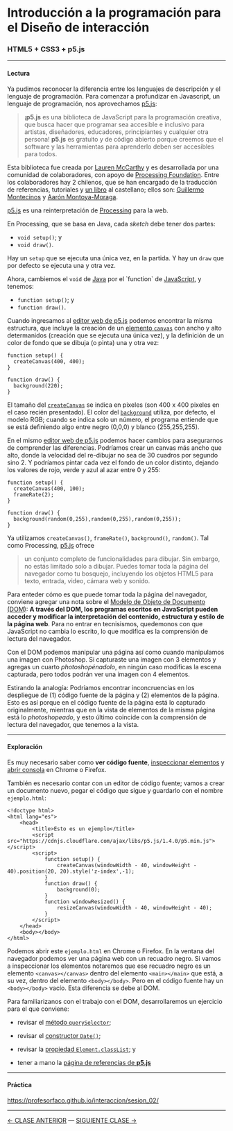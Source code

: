 # Introducción a la programación para el Diseño de interacción

### HTML5 + CSS3 + p5.js

- - - - - - - - 

#### Lectura

Ya pudimos reconocer la diferencia entre los lenguajes de descripción y el lenguaje de programación. Para comenzar a profundizar en Javascript, un lenguaje de programación, nos aprovechamos [p5.js](https://p5js.org/es/):

> ¡**p5.js** es una biblioteca de JavaScript para la programación creativa, que busca hacer que programar sea accesible e inclusivo para artistas, diseñadores, educadores, principiantes y cualquier otra persona! **p5.js** es gratuito y de código abierto porque creemos que el software y las herramientas para aprenderlo deben ser accesibles para todos.

Esta biblioteca fue creada por [Lauren McCarthy](http://lauren-mccarthy.com/) y es desarrollada por una comunidad de colaboradores, con apoyo de [Processing Foundation](https://processingfoundation.org/). Entre los colaboradores hay 2 chilenos, que se han encargado de la traducción de referencias, tutoriales y [un libro](https://processingfoundation.press/product/introduccion-a-p5-js/) al castellano; ellos son: [Guillermo Montecinos](https://twitter.com/guillermolooped) y [Aarón Montoya-Moraga](https://twitter.com/montoyamoraga).

[p5.js](https://p5js.org/es/) es una reinterpretación de [Processing](https://processing.org/) para la web. 

En Processing, que se basa en Java, cada *sketch* debe tener dos partes:

- `void setup()`; y 
- `void draw()`. 
 
Hay un `setup` que se ejecuta una única vez, en la partida. Y hay un `draw` que por defecto se ejecuta una y otra vez. 

Ahora, cambiemos el `void` de [Java](https://es.wikipedia.org/wiki/Java_(lenguaje_de_programaci%C3%B3n)) por el `function` de [JavaScript](https://es.wikipedia.org/wiki/JavaScript), y tenemos:

- `function setup()`; y 
- `function draw()`. 

Cuando ingresamos al [editor web de p5.js](https://editor.p5js.org/) podemos encontrar la misma estructura, que incluye la creación de un [elemento `canvas`](https://developer.mozilla.org/es/docs/Web/HTML/Element/canvas) con ancho y alto determanidos (creación que se ejecuta una única vez), y la definición de un color de fondo que se dibuja (o pinta) una y otra vez:

```
function setup() {
  createCanvas(400, 400);
}

function draw() {
  background(220);
}
```

El tamaño del [`createCanvas`](https://p5js.org/es/reference/#/p5/createCanvas) se indica en pixeles (son 400 x 400 pixeles en el caso recién presentado). El color del [`background`](https://p5js.org/es/reference/#/p5/background) utiliza, por defecto, el modelo RGB; cuando se indica solo un número, el programa entiende que se está definiendo algo entre negro (0,0,0) y blanco (255,255,255).

En el mismo [editor web de p5.js](https://editor.p5js.org/) podemos hacer cambios para asegurarnos de comprender las diferencias. Podríamos crear un canvas más ancho que alto, donde la velocidad del re-dibujar no sea de 30 cuadros por segundo sino 2. Y podríamos pintar cada vez el fondo de un color distinto, dejando los valores de rojo, verde y azul al azar entre 0 y 255:

```
function setup() {
  createCanvas(400, 100);
  frameRate(2);
}

function draw() {
  background(random(0,255),random(0,255),random(0,255));
}
```

Ya utilizamos `createCanvas()`, `frameRate()`, `background()`, `random()`. Tal como Processing, [p5.js](https://p5js.org/es/) ofrece

> un conjunto completo de funcionalidades para dibujar. Sin embargo, no estás limitado solo a dibujar. Puedes tomar toda la página del navegador como tu bosquejo, incluyendo los objetos HTML5 para texto, entrada, video, cámara web y sonido.

Para enteder cómo es que puede tomar toda la página del navegador, conviene agregar una nota sobre el [Modelo de Objeto de Documento (DOM)](https://developer.mozilla.org/es/docs/Glossary/DOM): **A través del DOM, los programas escritos en JavaScript pueden acceder y modificar la interpretación del contenido, estructura y estilo de la página web**. Para no entrar en tecnisismos, quedemonos con que JavaScript no cambia lo escrito, lo que modifica es la comprensión de lectura del navegador. 

Con el DOM podemos manipular una página así como cuando manipulamos una imagen con Photoshop. Si capturaste una imagen con 3 elementos y agregas un cuarto *photoshopénadolo*, en ningún caso modificas la escena capturada, pero todos podrán ver una imagen con 4 elementos. 

Estirando la analogía: Podríamos encontrar inconcruencias en los despliegue de (1) código fuente de la página y (2) elementos de la página. Esto es así porque en el código fuente de la página está lo capturado originalmente, mientras que en la vista de elementos de la misma página está lo *photoshopeado*, y esto último coincide con la comprensión de lectura del navegador, que tenemos a la vista.

- - - - - - - - - - - - -

#### Exploración

Es muy necesario saber como **ver código fuente**, [inspeccionar elementos](https://support.hostinger.es/es/articles/2333029-como-inspeccionar-los-elementos-del-sitio-web) y [abrir consola](https://transferwise.com/es/help/articles/2954851/como-abrir-la-consola-de-tu-navegador) en Chrome o Firefox.

También es necesario contar con un editor de código fuente; vamos a crear un documento nuevo, pegar el código que sigue y guardarlo con el nombre `ejemplo.html`:

```
<!doctype html>
<html lang="es">
    <head>
        <title>Esto es un ejemplo</title>
        <script src="https://cdnjs.cloudflare.com/ajax/libs/p5.js/1.4.0/p5.min.js"></script>
        <script>
            function setup() {
                createCanvas(windowWidth - 40, windowHeight - 40).position(20, 20).style('z-index',-1);
            }
            function draw() {
                background(0);
            }
            function windowResized() { 
                resizeCanvas(windowWidth - 40, windowHeight - 40);
            } 
        </script>
    </head>
    <body></body>
</html>
```

Podemos abrir este `ejemplo.html` en Chrome o Firefox. En la ventana del navegador podemos ver una página web con un recuadro negro. Si vamos a inspeccionar los elementos notaremos que ese recuadro negro es un elemento `<canvas></canvas>` dentro del elemento `<main></main>` que está, a su vez, dentro del elemento `<body></body>`. Pero en el código fuente hay un `<body></body>` vacío. Esta diferencia se debe al DOM.

Para familiarizanos con el trabajo con el DOM, desarrollaremos un ejercicio para el que conviene:

- revisar el [método `querySelector`](https://developer.mozilla.org/es/docs/Web/API/Element/querySelector);

- revisar el [constructor `Date()`](https://developer.mozilla.org/es/docs/Web/JavaScript/Referencia/Objetos_globales/Date);

- revisar la [propiedad `Element.classList`](https://developer.mozilla.org/es/docs/Web/API/Element/classList); y

- tener a mano la [página de referencias de **p5.js**](https://p5js.org/es/reference/)

- - - - - - - 

#### Práctica

https://profesorfaco.github.io/interaccion/sesion_02/

- - - - - - - 

[← CLASE ANTERIOR](https://github.com/profesorfaco/interaccion/tree/main/sesion_01) — [SIGUIENTE CLASE →](https://github.com/profesorfaco/interaccion/tree/main/sesion_03)

